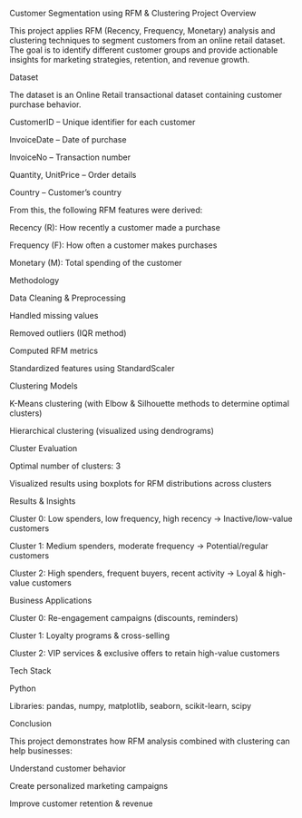 Customer Segmentation using RFM & Clustering
 Project Overview

This project applies RFM (Recency, Frequency, Monetary) analysis and clustering techniques to segment customers from an online retail dataset. The goal is to identify different customer groups and provide actionable insights for marketing strategies, retention, and revenue growth.

Dataset

The dataset is an Online Retail transactional dataset containing customer purchase behavior.

CustomerID – Unique identifier for each customer

InvoiceDate – Date of purchase

InvoiceNo – Transaction number

Quantity, UnitPrice – Order details

Country – Customer’s country

From this, the following RFM features were derived:

Recency (R): How recently a customer made a purchase

Frequency (F): How often a customer makes purchases

Monetary (M): Total spending of the customer

Methodology

Data Cleaning & Preprocessing

Handled missing values

Removed outliers (IQR method)

Computed RFM metrics

Standardized features using StandardScaler

Clustering Models

K-Means clustering (with Elbow & Silhouette methods to determine optimal clusters)

Hierarchical clustering (visualized using dendrograms)

Cluster Evaluation

Optimal number of clusters: 3

Visualized results using boxplots for RFM distributions across clusters

Results & Insights

Cluster 0: Low spenders, low frequency, high recency → Inactive/low-value customers

Cluster 1: Medium spenders, moderate frequency → Potential/regular customers

Cluster 2: High spenders, frequent buyers, recent activity → Loyal & high-value customers

 Business Applications

Cluster 0: Re-engagement campaigns (discounts, reminders)

Cluster 1: Loyalty programs & cross-selling

Cluster 2: VIP services & exclusive offers to retain high-value customers

Tech Stack

Python

Libraries: pandas, numpy, matplotlib, seaborn, scikit-learn, scipy

 Conclusion

This project demonstrates how RFM analysis combined with clustering can help businesses:

Understand customer behavior

Create personalized marketing campaigns

Improve customer retention & revenue
